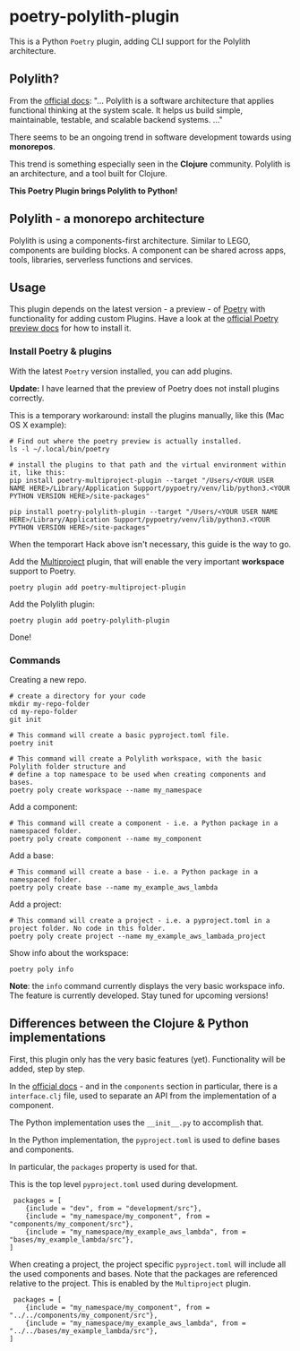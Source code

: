 # poetry-polylith-plugin

This is a Python `Poetry` plugin, adding CLI support for the Polylith architecture.


## Polylith?
From the [official docs](https://polylith.gitbook.io/polylith/):
"... Polylith is a software architecture that applies functional thinking at the system scale.
It helps us build simple, maintainable, testable, and scalable backend systems. ..."

There seems to be an ongoing trend in software development towards using __monorepos__.

This trend is something especially seen in the __Clojure__ community. Polylith is an architecture, and a tool built for Clojure.


__This Poetry Plugin brings Polylith to Python!__


## Polylith - a monorepo architecture
Polylith is using a components-first architecture. Similar to LEGO, components are building blocks.
A component can be shared across apps, tools, libraries, serverless functions and services. 


## Usage
This plugin depends on the latest version - a preview - of [Poetry](https://python-poetry.org/)
with functionality for adding custom Plugins. Have a look at the [official Poetry preview docs](https://python-poetry.org/docs/master/) for how to install it.

### Install Poetry & plugins
With the latest `Poetry` version installed, you can add plugins.

__Update:__ I have learned that the preview of Poetry does not install plugins correctly.

This is a temporary workaround: install the plugins manually, like this (Mac OS X example):

``` shell
# Find out where the poetry preview is actually installed.
ls -l ~/.local/bin/poetry

# install the plugins to that path and the virtual environment within it, like this:
pip install poetry-multiproject-plugin --target "/Users/<YOUR USER NAME HERE>/Library/Application Support/pypoetry/venv/lib/python3.<YOUR PYTHON VERSION HERE>/site-packages"

pip install poetry-polylith-plugin --target "/Users/<YOUR USER NAME HERE>/Library/Application Support/pypoetry/venv/lib/python3.<YOUR PYTHON VERSION HERE>/site-packages"
```

When the temporart Hack above isn't necessary, this guide is the way to go.

Add the [Multiproject](https://github.com/DavidVujic/poetry-multiproject-plugin) plugin, that will enable the very important __workspace__ support to Poetry.
``` shell
poetry plugin add poetry-multiproject-plugin
```

Add the Polylith plugin:
``` shell
poetry plugin add poetry-polylith-plugin
```

Done!

### Commands
Creating a new repo.

``` shell
# create a directory for your code
mkdir my-repo-folder
cd my-repo-folder
git init

# This command will create a basic pyproject.toml file.
poetry init

# This command will create a Polylith workspace, with the basic Polylith folder structure and
# define a top namespace to be used when creating components and bases.
poetry poly create workspace --name my_namespace
```

Add a component:

``` shell
# This command will create a component - i.e. a Python package in a namespaced folder.
poetry poly create component --name my_component
```

Add a base:

``` shell
# This command will create a base - i.e. a Python package in a namespaced folder.
poetry poly create base --name my_example_aws_lambda
```

Add a project:

``` shell
# This command will create a project - i.e. a pyproject.toml in a project folder. No code in this folder.
poetry poly create project --name my_example_aws_lambada_project
```

Show info about the workspace:

``` shell
poetry poly info
```
__Note__: the `info` command currently displays the very basic workspace info. The feature is currently developed.
Stay tuned for upcoming versions!


## Differences between the Clojure & Python implementations
First, this plugin only has the very basic features (yet). Functionality will be added, step by step.

In the [official docs](https://polylith.gitbook.io/polylith/) - and in the `components` section in particular,
there is a `interface.clj` file, used to separate an API from the implementation of a component.

The Python implementation uses the `__init__.py` to accomplish that.

In the Python implementation, the `pyproject.toml` is used to define bases and components.

In particular, the `packages` property is used for that.

This is the top level `pyproject.toml` used during development.
``` shell
 packages = [
    {include = "dev", from = "development/src"},
    {include = "my_namespace/my_component", from = "components/my_component/src"},
    {include = "my_namespace/my_example_aws_lambda", from = "bases/my_example_lambda/src"},
]
```

When creating a project, the project specific `pyproject.toml` will include all the used components and bases.
Note that the packages are referenced relative to the project. This is enabled by the `Multiproject` plugin.
``` shell
 packages = [
    {include = "my_namespace/my_component", from = "../../components/my_component/src"},
    {include = "my_namespace/my_example_aws_lambda", from = "../../bases/my_example_lambda/src"},
]
``` 
